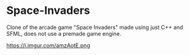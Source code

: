 # Space-Invaders
Clone of the arcade game "Space Invaders" made using just C++ and SFML, does not use a premade game engine. 


https://i.imgur.com/amzAotE.png
